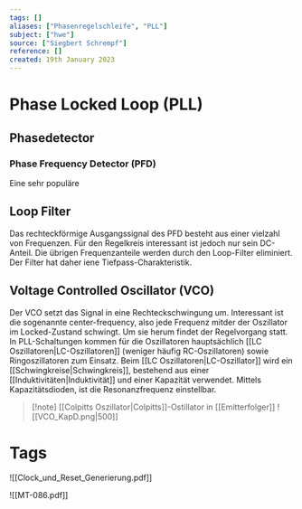 ```yaml
---
tags: []
aliases: ["Phasenregelschleife", "PLL"]
subject: ["hwe"]
source: ["Siegbert Schrempf"]
reference: []
created: 19th January 2023
---
```


# Phase Locked Loop (PLL)

## Phasedetector
### Phase Frequency Detector (PFD)
Eine sehr populäre
## Loop Filter
Das rechteckförmige Ausgangssignal des PFD besteht aus einer vielzahl von Frequenzen.
Für den Regelkreis interessant ist jedoch nur sein DC-Anteil. Die übrigen Frequenzanteile werden durch den Loop-Filter eliminiert. Der Filter hat daher iene Tiefpass-Charakteristik.
## Voltage Controlled Oscillator (VCO)
Der VCO setzt das Signal in eine Rechteckschwingung um. Interessant ist die sogenannte center-frequency, also jede Frequenz mitder der Oszillator im Locked-Zustand schwingt.
Um sie herum findet der Regelvorgang statt.
In PLL-Schaltungen kommen für die Oszillatoren hauptsächlich [[LC Oszillatoren|LC-Oszillatoren]] (weniger häufig RC-Oszillatoren) sowie Ringoszillatoren zum Einsatz.
Beim [[LC Oszillatoren|LC-Oszillator]] wird ein [[Schwingkreise|Schwingkreis]], bestehend aus einer [[Induktivitäten|Induktivität]] und einer Kapazität verwendet. Mittels Kapazitätsdioden, ist die Resonanzfrequenz einstellbar.

>[!note] [[Colpitts Oszillator|Colpitts]]-Ostillator in [[Emitterfolger]]
> ![[VCO_KapD.png|500]]

# Tags

![[Clock_und_Reset_Generierung.pdf]]

![[MT-086.pdf]]